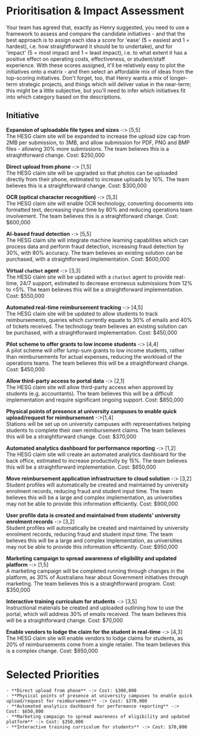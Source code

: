 # Prioritisation & Impact Assessment

Your team has agreed that, exactly as Henry suggested, you need to use a framework to assess and compare the candidate initiatives - and that the best approach is to assign each idea a score for 'ease' (5 = easiest and 1 = hardest), i.e. how straightforward it should be to undertake), and for 'impact' (5 = most impact and 1 = least impact), i.e. to what extent it has a positive effect on operating costs, effectiveness, or student/staff experience.
With these scores assigned, it'll be relatively easy to plot the initiatives onto a matrix - and then select an affordable mix of ideas from the top-scoring initiatives. Don't forget, too, that Henry wants a mix of longer-term strategic projects, and things which will deliver value in the near-term; this might be a little subjective, but you'll need to infer which initiatives fit into which category based on the descriptions.

## Initiative	
**Expansion of uploadable file types and sizes** -:> [5,5]<br>
The HESG claim site will be expanded to increase the upload size cap from 2MB per submission, to 3MB, and allow submission for PDF, PNG and BMP files - allowing 30% more submissions. The team believes this is a straightforward change.
Cost: $250,000
	
**Direct upload from phone** -:> [1,5]<br>
The HESG claim site will be upgraded so that photos can be uploaded directly from their phone, estimated to increase uploads by 10%. The team believes this is a straightforward change.
Cost: $300,000
	
**OCR (optical character recognition)** -:> [5,3]<br>
The HESG claim site will enable OCR technology, converting documents into formatted text, decreasing input time by 80% and reducing operations team involvement. The team believes this is a straightforward change.
Cost: $600,000
	
**AI-based fraud detection** -:> [5,5]<br>
The HESG claim site will integrate machine learning capabilities which can process data and perform fraud detection, increasing fraud detection by 30%, with 80% accuracy. The team believes an existing solution can be purchased, with a straightforward implementation.
Cost: $600,000
	
**Virtual `chatbot` agent** -:> [3,3]<br>
The HESG claim site will be updated with a `chatbot` agent to provide real-time, 24/7 support, estimated to decrease erroneous submissions from 12% to <5%. The team believes this will be a straightforward implementation.
Cost: $550,000
	
**Automated real-time reimbursement tracking** -:> [4,5]<br>
The HESG claim site will be updated to allow students to track reimbursements, queries which currently equate to 30% of emails and 40% of tickets received. The technology team believes an existing solution can be purchased, with a straightforward implementation.
Cost: $450,000
	
**Pilot scheme to offer grants to low income students** -:> [4,4]<br>
A pilot scheme will offer lump-sum grants to low income students, rather than reimbursements for actual expenses, reducing the workload of the operations teams. The team believes this will be a straightforward change.
Cost: $450,000
	
**Allow third-party access to portal data** -:> [2,1]<br>
The HESG claim site will allow third-party access when approved by students (e.g. accountants). The team believes this will be a difficult implementation and require significant ongoing support.
Cost: $850,000

**Physical points of presence at university campuses to enable quick upload/request for reimbursement** -:>[1,4]<br>
Stations will be set up on university campuses with representatives helping students to complete their own reimbursement claims. The team believes this will be a straightforward change.
Cost: $370,000
	
**Automated analytics dashboard for performance reporting** -:> [1,2]<br>
The HESG claim site will create an automated analytics dashboard for the back office, estimated to increase productivity by 15%. The team believes this will be a straightforward implementation.
Cost: $650,000
	
**Move reimbursement application infrastructure to cloud solution** -:> [3,2]<br>
Student profiles will automatically be created and maintained by university enrolment records, reducing fraud and student input time. The team believes this will be a large and complex implementation, as universities may not be able to provide this information efficiently.
Cost: $900,000
	
**User profile data is created and maintained from students' university enrolment records** -:> [3,2]<br>
Student profiles will automatically be created and maintained by university enrolment records, reducing fraud and student input time. The team believes this will be a large and complex implementation, as universities may not be able to provide this information efficiently.
Cost: $950,000
	
**Marketing campaign to spread awareness of eligibility and updated platform** -:> [1,5]<br>
A marketing campaign will be completed running through changes in the platform, as 30% of Australians hear about Government initiatives through marketing. The team believes this is a straightforward program.
Cost: $350,000
	
**Interactive training curriculum for students** -:> [3,5]<br>
Instructional materials be created and uploaded outlining how to use the portal, which will address 30% of emails received. The team believes this will be a straightforward change.
Cost: $70,000
	
**Enable vendors to lodge the claim for the student in real-time** -:> [4,3]<br>
The HESG claim site will enable vendors to lodge claims for students, as 20% of reimbursements come from a single retailer. The team believes this is a complex change.
Cost: $950,000

# Selected Priorities
	- **Direct upload from phone** -:> Cost: $300,000
	- **Physical points of presence at university campuses to enable quick upload/request for reimbursement** -:> Cost: $370,000
	- **Automated analytics dashboard for performance reporting** -:> Cost: $650,000	
	- **Marketing campaign to spread awareness of eligibility and updated platform** -:> Cost: $350,000
	- **Interactive training curriculum for students** -:> Cost: $70,000
